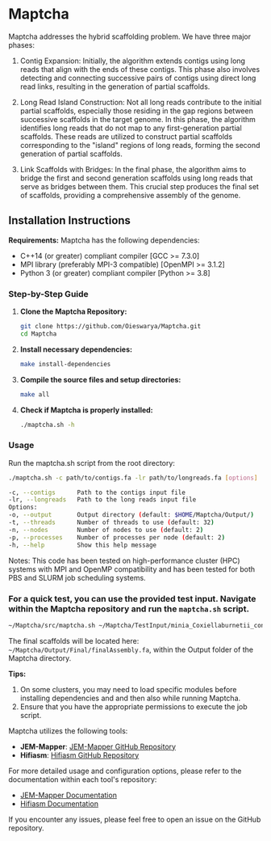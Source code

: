 # Maptcha

Maptcha addresses the hybrid scaffolding problem. We have three major phases: 
1. Contig Expansion: Initially, the algorithm extends contigs using long reads that align with the ends of these contigs. This phase also involves detecting and connecting successive pairs of contigs using direct long read links, resulting in the generation of partial scaffolds.

2. Long Read Island Construction: Not all long reads contribute to the initial partial scaffolds, especially those residing in the gap regions between successive scaffolds in the target genome. In this phase, the algorithm identifies long reads that do not map to any first-generation partial scaffolds. These reads are utilized to construct partial scaffolds corresponding to the "island" regions of long reads, forming the second generation of partial scaffolds.

3. Link Scaffolds with Bridges: In the final phase, the algorithm aims to bridge the first and second generation scaffolds using long reads that serve as bridges between them. This crucial step produces the final set of scaffolds, providing a comprehensive assembly of the genome.



## Installation Instructions

**Requirements:**
Maptcha has the following dependencies:
- C++14 (or greater) compliant compiler         [GCC >= 7.3.0]
- MPI library (preferably MPI-3 compatible)     [OpenMPI >= 3.1.2]
- Python 3 (or greater) compliant compiler      [Python >= 3.8]


### Step-by-Step Guide

1. **Clone the Maptcha Repository:**

   ```bash
   git clone https://github.com/Oieswarya/Maptcha.git
   cd Maptcha
   
2. **Install necessary dependencies:**

   ```bash
   make install-dependencies

3. **Compile the source files and setup directories:**

   ```bash
   make all

3. **Check if Maptcha is properly installed:**

   ```bash
   ./maptcha.sh -h

### Usage
Run the maptcha.sh script from the root directory:

```bash
./maptcha.sh -c path/to/contigs.fa -lr path/to/longreads.fa [options]

-c, --contigs      Path to the contigs input file
-lr, --longreads   Path to the long reads input file
Options:
-o, --output       Output directory (default: $HOME/Maptcha/Output/)
-t, --threads      Number of threads to use (default: 32)
-n, --nodes        Number of nodes to use (default: 2)
-p, --processes    Number of processes per node (default: 2)
-h, --help         Show this help message
```

Notes:
This code has been tested on high-performance cluster (HPC) systems with MPI and OpenMP compatibility and has been tested for both PBS and SLURM job scheduling systems.


### For a quick test, you can use the provided test input. Navigate within the Maptcha repository and run the `maptcha.sh` script. 

```bash
~/Maptcha/src/maptcha.sh ~/Maptcha/TestInput/minia_Coxiellaburnetii_contigs.fa ~/Maptcha/TestInput/CoxiellaBurnetii_longreads.fa
```

The final scaffolds will be located here: `~/Maptcha/Output/Final/finalAssembly.fa`, within the Output folder of the Maptcha directory.


**Tips:**
1. On some clusters, you may need to load specific modules before installing dependencies and and then also while running Maptcha.
2. Ensure that you have the appropriate permissions to execute the job script.

Maptcha utilizes the following tools:

- **JEM-Mapper**: [JEM-Mapper GitHub Repository](https://github.com/TazinRahman1105050/JEM-Mapper)
- **Hifiasm**: [Hifiasm GitHub Repository](https://github.com/chhylp123/hifiasm)

For more detailed usage and configuration options, please refer to the documentation within each tool's repository:

- [JEM-Mapper Documentation](https://github.com/TazinRahman1105050/JEM-Mapper)
- [Hifiasm Documentation](https://github.com/chhylp123/hifiasm)

If you encounter any issues, please feel free to open an issue on the GitHub repository.
